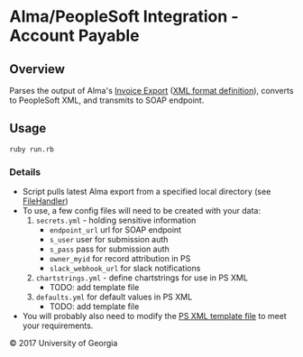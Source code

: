 # Alma/PeopleSoft Integration - Account Payable

## Overview

Parses the output of Alma's [Invoice Export](https://developers.exlibrisgroup.com/alma/integrations/finance/invoice-export) ([XML format definition](https://developers.exlibrisgroup.com/alma/apis/xsd/invoice_payment.xsd)), converts to PeopleSoft XML, and transmits to SOAP endpoint.

## Usage
 
`ruby run.rb`

### Details

- Script pulls latest Alma export from a specified local directory (see [FileHandler](https://github.com/GIL-GALILEO/alma-invoice-to-ps/blob/master/lib/objects/file_handler.rb))
- To use, a few config files will need to be created with your data:
    1. `secrets.yml` - holding sensitive information
        - `endpoint_url` url for SOAP endpoint
        - `s_user` user for submission auth
        - `s_pass` pass for submission auth
        - `owner_myid` for record attribution in PS
        - `slack_webhook_url` for slack notifications
    2. `chartstrings.yml` - define chartstrings for use in PS XML
        - TODO: add template file
    3. `defaults.yml` for default values in PS XML
        - TODO: add template file
- You will probably also need to modify the [PS XML template file](https://github.com/GIL-GALILEO/alma-invoice-to-ps/blob/master/lib/templates/ps.xml.erb) to meet your requirements.

© 2017 University of Georgia